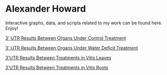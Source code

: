 # Alexander Howard
Interactive graphs, data, and scripts related to my work can be found here. Enjoy!

[3' UTR Results Between Organs Under Control Treatment](https://alexanderjhoward.github.io/Control_Organ_Comparison_3UTR_Results.html)

[3' UTR Results Between Organs Under Water Deficit Treatment](https://alexanderjhoward.github.io/WD_Organ_Comparison_3UTR_Results.html)

[3'UTR Results Between Treatments in *Vitis* Leaves](https://alexanderjhoward.github.io/Leaf_Treatment_Comparision_3UTR_Results.html)

[3'UTR Results Between Treatments in *Vitis* Roots](https://alexanderjhoward.github.io/Root_Treatment_Comparision_3UTR_Results.html)
